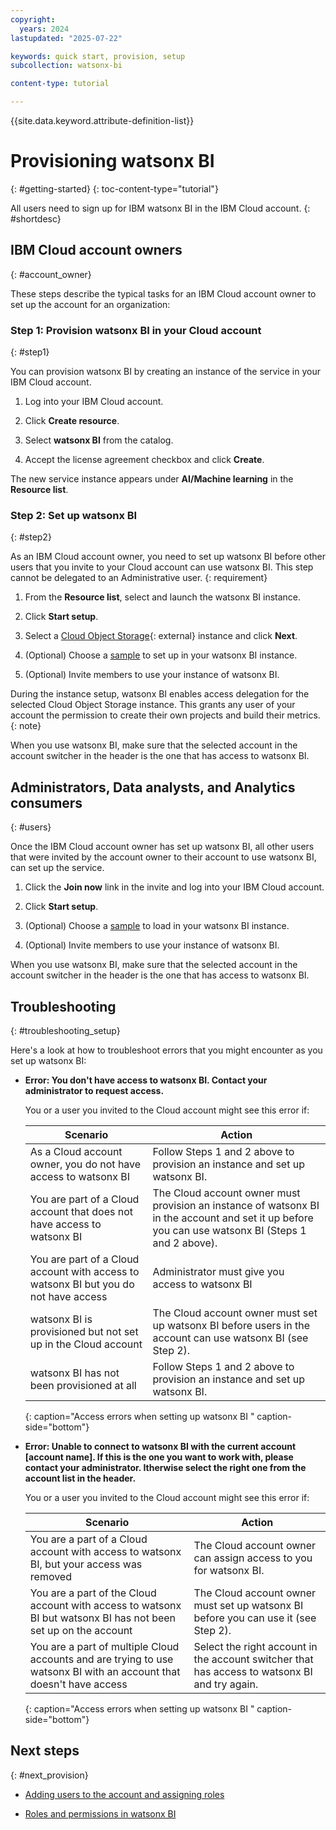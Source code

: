```yaml
---
copyright:
  years: 2024
lastupdated: "2025-07-22"

keywords: quick start, provision, setup
subcollection: watsonx-bi

content-type: tutorial

---
```


{{site.data.keyword.attribute-definition-list}}


# Provisioning watsonx BI 
{: #getting-started}
{: toc-content-type="tutorial"}

All users need to sign up for IBM watsonx BI in the IBM Cloud account. {: #shortdesc}

## IBM Cloud account owners
{: #account_owner}

These steps describe the typical tasks for an IBM Cloud account owner to set up the account for an organization:

### Step 1: Provision watsonx BI in your Cloud account
{: #step1}

You can provision watsonx BI by creating an instance of the service in your IBM Cloud account.

1. Log into your IBM Cloud account. 

2. Click **Create resource**.

3. Select **watsonx BI** from the catalog.

4. Accept the license agreement checkbox and click **Create**. 

The new service instance appears under **AI/Machine learning** in the **Resource list**. 

### Step 2: Set up watsonx BI
{: #step2}

As an IBM Cloud account owner, you need to set up watsonx BI before other users that you invite to your Cloud account can use watsonx BI. This step cannot be delegated to an Administrative user. 
{: requirement}

1. From the **Resource list**, select and launch the watsonx BI instance. 

2. Click **Start setup**.

3. Select a [Cloud Object Storage](https://dataplatform.cloud.ibm.com/docs/content/svc-welcome/cloud-object-storage.html?context=cpdaas&context=cpdaas&context=dph&context=analytics&context=cpdaas&context=analytics&context=analytics&context=analytics&context=cpdaas&context=analytics&context=cpdaas&context=analytics&context=analytics&context=analytics&context=cpdaas&context=analytics&context=analytics&context=cpdaas&context=cpdaas&context=analytics&context=analytics&context=dph&context=analytics&context=analytics&context=cpdaas&context=cpdaas&context=analytics&context=cpdaas&context=analytics&context=analytics&context=dph&context=cpdaas&context=analytics&context=analytics&context=analytics&context=analytics&context=cpdaas&context=analytics&context=analytics&context=analytics&context=analytics&context=cpdaas&context=cpdaas&context=analytics&context=analytics&context=cpdaas&context=cpdaas&context=analytics&context=analytics&context=cpdaas&context=cpdaas&context=analytics&context=analytics&context=analytics&context=dph&context=cpdaas&context=analytics&context=cpdaas&context=analytics&context=analytics&context=analytics&context=analytics&context=cpdaas&context=dph&context=cpdaas&context=cpdaas&context=analytics&context=analytics&context=analytics&context=cpdaas&context=analytics&context=analytics&context=analytics&context=analytics&context=analytics&context=analytics&context=dph&context=cpdaas&context=cpdaas&context=cpdaas&context=analytics&context=analytics&context=analytics&context=analytics&context=analytics&context=cpdaas&context=analytics&context=analytics&context=cpdaas&context=cpdaas&context=analytics&context=cpdaas&context=cpdaas&context=analytics&context=dph&context=analytics&context=analytics&context=cpdaas&context=analytics&context=cpdaas&context=cpdaas&context=cpdaas&context=analytics&context=cpdaas&locale=en&audience=wdp&audience=wdp&audience=wdp&audience=wdp&audience=wdp&audience=wdp&audience=wdp&audience=wdp&audience=wdp&audience=wdp&audience=wdp&audience=wdp&audience=wdp&audience=wdp&audience=wdp&audience=wdp&audience=wdp%253Fcontext%253Dcpdaas){: external} instance and click **Next**.  

4. (Optional) Choose a [sample](/docs/watsonx-bi?topic=watsonx-bi-using_samples) to set up in your watsonx BI instance. 

5. (Optional) Invite members to use your instance of watsonx BI.

During the instance setup, watsonx BI enables access delegation for the selected Cloud Object Storage instance. This grants any user of your account the permission to create their own projects and build their metrics.
{: note}

When you use watsonx BI, make sure that the selected account in the account switcher in the header is the one that has access to watsonx BI. 

## Administrators, Data analysts, and Analytics consumers
{: #users}

Once the IBM Cloud account owner has set up watsonx BI, all other users that were invited by the account owner to their account to use watsonx BI, can set up the service. 

1. Click the **Join now** link in the invite and log into your IBM Cloud account.

2. Click **Start setup**.

3. (Optional) Choose a [sample](/docs/watsonx-bi?topic=watsonx-bi-using_samples) to load in your watsonx BI instance. 

4. (Optional) Invite members to use your instance of watsonx BI.

When you use watsonx BI, make sure that the selected account in the account switcher in the header is the one that has access to watsonx BI. 

## Troubleshooting
{: #troubleshooting_setup}

 Here's a look at how to troubleshoot errors that you might encounter as you set up watsonx BI:

- **Error: You don't have access to watsonx BI. Contact your administrator to request access.**

  You or a user you invited to the Cloud account might see this error if: 

  | Scenario | Action  |
  |-------|-------------|
  | As a Cloud account owner, you do not have access to watsonx BI | Follow Steps 1 and 2 above to provision an instance and set up watsonx BI. |
  | You are part of a Cloud account that does not have access to watsonx BI | The Cloud account owner must provision an instance of watsonx BI in the account and set it up before you can use watsonx BI (Steps 1 and 2 above). |
  | You are part of a Cloud account with access to watsonx BI but you do not have access| Administrator must give you access to watsonx BI |
  | watsonx BI is provisioned but not set up in the Cloud account | The Cloud account owner must set up watsonx BI before users in the account can use watsonx BI (see Step 2). | 
  | watsonx BI has not been provisioned at all | Follow Steps 1 and 2 above to provision an instance and set up watsonx BI.|
  {: caption="Access errors when setting up watsonx BI " caption-side="bottom"}


- **Error: Unable to connect to watsonx BI with the current account [account name]. If this is the one you want to work with, please contact your administrator. Itherwise select the right one from the account list in the header.**

  You or a user you invited to the Cloud account might see this error if: 

   | Scenario | Action  |
   |-------|-------------|
   | You are a part of a Cloud account with access to watsonx BI, but your access was removed | The Cloud account owner can assign access to you for watsonx BI.|
   | You are a part of the Cloud account with access to watsonx BI but watsonx BI has not been set up on the account| The Cloud account owner must set up watsonx BI before you can use it (see Step 2).|
   |You are a part of multiple Cloud accounts and are trying to use watsonx BI with an account that doesn't have access | Select the right account in the account switcher that has access to watsonx BI and try again.
   {: caption="Access errors when setting up watsonx BI " caption-side="bottom"}

## Next steps
{: #next_provision}

- [Adding users to the account and assigning roles](/docs/watsonx-bi?topic=watsonx-bi-add_users_account)

- [Roles and permissions in watsonx BI](/docs/watsonx-bi?topic=watsonx-bi-roles)
